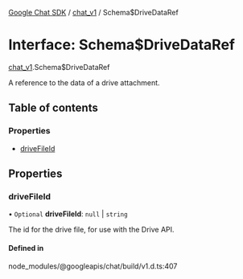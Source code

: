 [Google Chat SDK](../README.md) / [chat\_v1](../modules/chat_v1.md) / Schema$DriveDataRef

# Interface: Schema$DriveDataRef

[chat_v1](../modules/chat_v1.md).Schema$DriveDataRef

A reference to the data of a drive attachment.

## Table of contents

### Properties

- [driveFileId](chat_v1.Schema_DriveDataRef.md#drivefileid)

## Properties

### driveFileId

• `Optional` **driveFileId**: ``null`` \| `string`

The id for the drive file, for use with the Drive API.

#### Defined in

node_modules/@googleapis/chat/build/v1.d.ts:407
